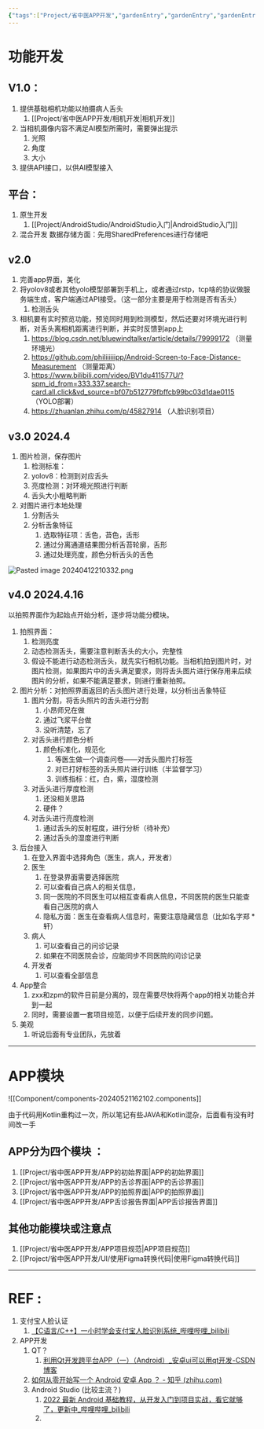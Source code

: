 ```yaml
---
{"tags":["Project/省中医APP开发","gardenEntry","gardenEntry","gardenEntry","gardenEntry"],"dg-publish":true,"dg-home":"true","permalink":"/Project/省中医APP开发/省中医APP开发/","dgPassFrontmatter":true}
---
```


# 功能开发
## V1.0：
1. 提供基础相机功能以拍摄病人舌头
	1. [[Project/省中医APP开发/相机开发\|相机开发]]
2. 当相机摄像内容不满足AI模型所需时，需要弹出提示
	1. 光照
	2. 角度
	3. 大小
3. 提供API接口，以供AI模型接入
## 平台：
1. 原生开发
	1. [[Project/AndroidStudio/AndroidStudio入门\|AndroidStudio入门]]
2. 混合开发
数据存储方面：先用SharedPreferences进行存储吧
## v2.0
1. 完善app界面，美化
2. 将yolov8或者其他yolo模型部署到手机上，或者通过rstp，tcp啥的协议做服务端生成，客户端通过API接受。（这一部分主要是用于检测是否有舌头）
	1. 检测舌头
3. 相机要有实时预览功能，预览同时用到检测模型，然后还要对环境光进行判断，对舌头离相机距离进行判断，并实时反馈到app上
	1. https://blog.csdn.net/bluewindtalker/article/details/79999172 （测量环境光）
	2. https://github.com/philiiiiiipp/Android-Screen-to-Face-Distance-Measurement （测量距离）
	3. https://www.bilibili.com/video/BV1du411577U/?spm_id_from=333.337.search-card.all.click&vd_source=bf07b512779fbffcb99bc03d1dae0115 （YOLO部署）
	4. https://zhuanlan.zhihu.com/p/45827914 （人脸识别项目）
## v3.0  2024.4
1. 图片检测，保存图片
	1. 检测标准：
	2. yolov8：检测到对应舌头
	3. 亮度检测：对环境光照进行判断
	4. 舌头大小粗略判断
2. 对图片进行本地处理
	1. 分割舌头
	2. 分析舌象特征
		1. 选取特征项：舌色，苔色，舌形
		2. 通过分离通道结果图分析舌苔轮廓，舌形
		3. 通过处理亮度，颜色分析舌头的舌色

![Pasted image 20240412210332.png](/img/user/Project/%E7%9C%81%E4%B8%AD%E5%8C%BBAPP%E5%BC%80%E5%8F%91/%E5%9B%BE%E7%89%87/Pasted%20image%2020240412210332.png)


## v4.0   2024.4.16
以拍照界面作为起始点开始分析，逐步将功能分模块。
1. 拍照界面：
	1. 检测亮度
	2. 动态检测舌头，需要注意判断舌头的大小，完整性
	3. 假设不能进行动态检测舌头，就先实行相机功能。当相机拍到图片时，对图片检测，如果图片中的舌头满足要求，则将舌头图片进行保存用来后续图片的分析，如果不能满足要求，则进行重新拍照。
2. 图片分析：对拍照界面返回的舌头图片进行处理，以分析出舌象特征
	1. 图片分割，将舌头照片的舌头进行分割
		1. 小昂师兄在做
		2. 通过飞浆平台做
		3. 没听清楚，忘了
	2. 对舌头进行颜色分析
		1. 颜色标准化，规范化
			1. 等医生做一个调查问卷——对舌头图片打标签
			2. 对已打好标签的舌头照片进行训练（半监督学习）
			3. 训练指标：红，白，紫，湿度检测
	3. 对舌头进行厚度检测
		1. 还没相关思路
		2. 硬件？
	4. 对舌头进行亮度检测
		1. 通过舌头的反射程度，进行分析（待补充）
		2. 通过舌头的湿度进行判断
3. 后台接入
	1. 在登入界面中选择角色（医生，病人，开发者）
	2. 医生
		1. 在登录界面需要选择医院
		2. 可以查看自己病人的相关信息，
		3. 同一医院的不同医生可以相互查看病人信息，不同医院的医生只能查看自己医院的病人
		4. 隐私方面：医生在查看病人信息时，需要注意隐藏信息（比如名字郑 * 轩）
	3. 病人
		1. 可以查看自己的问诊记录
		2. 如果在不同医院会诊，应能同步不同医院的问诊记录
	4. 开发者
		1. 可以查看全部信息
4. App整合
	1. zxx和zpm的软件目前是分离的，现在需要尽快将两个app的相关功能合并到一起
	2. 同时，需要设置一套项目规范，以便于后续开发的同步问题。
5. 美观
	1. 听说后面有专业团队，先放着

---
# APP模块
![[Component/components-20240521162102.components]]

由于代码用Kotlin重构过一次，所以笔记有些JAVA和Kotlin混杂，后面看有没有时间改一手
## APP分为四个模块 ：
1. [[Project/省中医APP开发/APP的初始界面\|APP的初始界面]]
2. [[Project/省中医APP开发/APP的舌诊界面\|APP的舌诊界面]]
3. [[Project/省中医APP开发/APP的拍照界面\|APP的拍照界面]]
4. [[Project/省中医APP开发/APP舌诊报告界面\|APP舌诊报告界面]]

## 其他功能模块或注意点
1. [[Project/省中医APP开发/APP项目规范\|APP项目规范]]
2. [[Project/省中医APP开发/UI/使用Figma转换代码\|使用Figma转换代码]]



---
# REF :
1. 支付宝人脸认证
	1. [【C语言/C++】一小时学会支付宝人脸识别系统_哔哩哔哩_bilibili](https://www.bilibili.com/video/BV1io4y127yC/?spm_id_from=333.337.search-card.all.click&vd_source=ed636aea03b32e53457a090439165487)
2. APP开发
	1. QT？
		1. [利用Qt开发跨平台APP（一）（Android）_安卓ui可以用qt开发-CSDN博客](https://blog.csdn.net/wikichan/article/details/77679783)
	2. [如何从零开始写一个 Android 安卓 App ？ - 知乎 (zhihu.com)](https://zhuanlan.zhihu.com/p/442096241)
	3. Android Studio (比较主流？)
		1. [2022 最新 Android 基础教程，从开发入门到项目实战，看它就够了，更新中_哔哩哔哩_bilibili](https://www.bilibili.com/video/BV19U4y1R7zV/?spm_id_from=333.337.search-card.all.click&vd_source=ed636aea03b32e53457a090439165487)
		2. 
